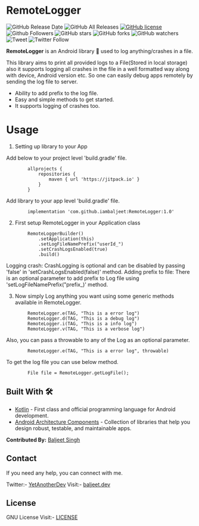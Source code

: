 # RemoteLogger
![GitHub Release Date](https://img.shields.io/github/release-date/iambaljeet/RemoteLogger)
![GitHub All Releases](https://img.shields.io/github/downloads/iambaljeet/RemoteLogger/total)
[![GitHub license](https://img.shields.io/github/license/iambaljeet/Covid19Tracker)](LICENSE)
![Github Followers](https://img.shields.io/github/followers/iambaljeet?label=Follow&style=social)
![GitHub stars](https://img.shields.io/github/stars/iambaljeet/RemoteLogger)
![GitHub forks](https://img.shields.io/github/forks/iambaljeet/RemoteLogger)
![GitHub watchers](https://img.shields.io/github/watchers/iambaljeet/RemoteLogger?style=social)
![Tweet](	https://img.shields.io/twitter/url?url=https%3A%2F%2Fgithub.com%2Fiambaljeet%2FRemoteLogger)
![Twitter Follow](https://img.shields.io/twitter/follow/yetanotherdev_?label=Follow&style=social)

**RemoteLogger** is an Android library 📱 used to log anything/crashes in a file.

This library aims to print all provided logs to a File(Stored in local storage) also it supports logging all crashes in the file in a well formatted way along with device, Android version etc. So one can easily debug apps remotely by sending the log file to server.
- Ability to add prefix to the log file. 
- Easy and simple methods to get started.
- It supports logging of crashes too.

# Usage
1. Setting up library to your App

Add below to your project level 'build.gradle' file.
```
        allprojects {
            repositories {
                maven { url 'https://jitpack.io' }
            }
        }
```
Add library to your app level 'build.gradle' file.
```
        implementation 'com.github.iambaljeet:RemoteLogger:1.0'
```

2. First setup RemoteLogger in your Application class
```
        RemoteLoggerBuilder()
            .setApplication(this)
            .setLogFileNamePrefix("userId_")
            .setCrashLogsEnabled(true)
            .build()
```

Logging crash: CrashLogging is optional and can be disabled by passing 'false' in 'setCrashLogsEnabled(false)' method.
Adding prefix to file: There is an optional parameter to add prefix to Log file using 'setLogFileNamePrefix("prefix_)' method.

3. Now simply Log anything you want using some generic methods available in RemoteLogger.
```
        RemoteLogger.e(TAG, "This is a error log")
        RemoteLogger.d(TAG, "This is a debug log")
        RemoteLogger.i(TAG, "This is a info log")
        RemoteLogger.v(TAG, "This is a verbose log")
```

Also, you can pass a throwable to any of the Log as an optional parameter.
```
        RemoteLogger.e(TAG, "This is a error log", throwable)
```

To get the log file you can use below method.
```
        File file = RemoteLogger.getLogFile();
```

## Built With 🛠
- [Kotlin](https://kotlinlang.org/) - First class and official programming language for Android development.
- [Android Architecture Components](https://developer.android.com/topic/libraries/architecture) - Collection of libraries that help you design robust, testable, and maintainable apps.

**Contributed By:** [Baljeet Singh](https://github.com/iambaljeet/)

## Contact
If you need any help, you can connect with me.

Twitter:- [YetAnotherDev](https://twitter.com/yetanotherdev_)
Visit:- [baljeet.dev](https://baljeet.dev)

## License

GNU License Visit:- [LICENSE](https://github.com/iambaljeet/RemoteLogger/blob/master/LICENSE)
